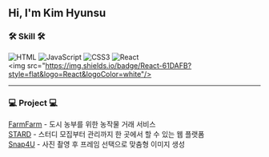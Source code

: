   ## Hi, I'm Kim Hyunsu
  ### 🛠 Skill 🛠
  ![HTML](https://img.shields.io/badge/HTML5-E34F26?style=for-the-badge&logo=html5&logoColor=white)
  ![JavaScript](https://img.shields.io/badge/JavaScript-F7DF1E?style=for-the-badge&logo=JavaScript&logoColor=white)
  ![CSS3](https://img.shields.io/badge/CSS3-1572B6?style=for-the-badge&logo=css3&logoColor=white)
  ![React](https://img.shields.io/badge/React-20232A?style=for-the-badge&logo=react&logoColor=61DAFB)
<img src="https://img.shields.io/badge/React-61DAFB?style=flat&logo=React&logoColor=white"/>
  <hr/>

  ### 💻 Project 💻
  <a href="https://github.com/khskys0805/FarmFarm_react">FarmFarm</a> - 도시 농부를 위한 농작물 거래 서비스
  <br/>
  <a href="https://github.com/Hanium2023-WeB/starD-frontend">STARD</a> - 스터디 모집부터 관리까지 한 곳에서 할 수 있는 웹 플랫폼
  <br/>
  <a href="https://github.com/khskys0805/Snap4U">Snap4U</a> - 사진 촬영 후 프레임 선택으로 맞춤형 이미지 생성

<!--
**khskys0805/khskys0805** is a ✨ _special_ ✨ repository because its `README.md` (this file) appears on your GitHub profile.

Here are some ideas to get you started:

- 🔭 I’m currently working on ...
- 🌱 I’m currently learning ...
- 👯 I’m looking to collaborate on ...
- 🤔 I’m looking for help with ...
- 💬 Ask me about ...
- 📫 How to reach me: ...
- 😄 Pronouns: ...
- ⚡ Fun fact: ...
-->
